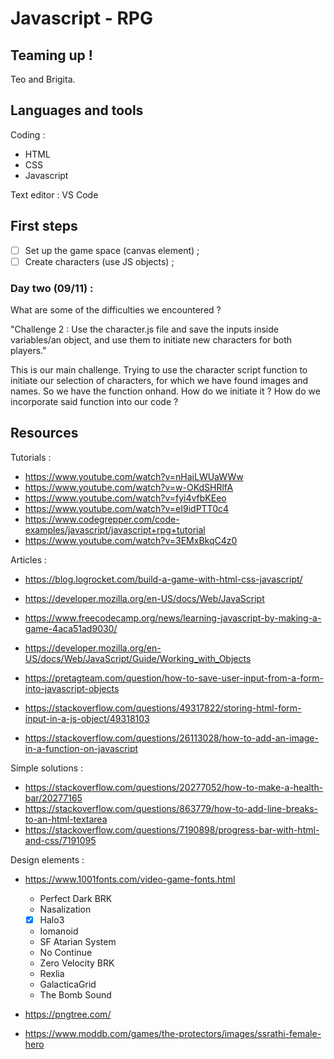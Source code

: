 # Javascript - RPG

## Teaming up !
Teo and Brigita.

## Languages and tools

Coding :
- HTML
- CSS
- Javascript

Text editor : VS Code

## First steps 
- [ ] Set up the game space (canvas element) ;
- [ ] Create characters (use JS objects) ;

### Day two (09/11) :
What are some of the difficulties we encountered ?

"Challenge 2 :
Use the character.js file and save the inputs inside variables/an object, and use them to initiate new characters for both players."

This is our main challenge. Trying to use the character script function to initiate our selection of characters, for which we have found images and names.
So we have the function onhand. How do we initiate it ? How do we incorporate said function into our code ?

## Resources

Tutorials :

- https://www.youtube.com/watch?v=nHaiLWUaWWw
- https://www.youtube.com/watch?v=w-OKdSHRlfA
- https://www.youtube.com/watch?v=fyi4vfbKEeo
- https://www.youtube.com/watch?v=eI9idPTT0c4
- https://www.codegrepper.com/code-examples/javascript/javascript+rpg+tutorial
- https://www.youtube.com/watch?v=3EMxBkqC4z0

Articles :
- https://blog.logrocket.com/build-a-game-with-html-css-javascript/
- https://developer.mozilla.org/en-US/docs/Web/JavaScript
- https://www.freecodecamp.org/news/learning-javascript-by-making-a-game-4aca51ad9030/
- https://developer.mozilla.org/en-US/docs/Web/JavaScript/Guide/Working_with_Objects

- https://pretagteam.com/question/how-to-save-user-input-from-a-form-into-javascript-objects
- https://stackoverflow.com/questions/49317822/storing-html-form-input-in-a-js-object/49318103
- https://stackoverflow.com/questions/26113028/how-to-add-an-image-in-a-function-on-javascript

Simple solutions :
- https://stackoverflow.com/questions/20277052/how-to-make-a-health-bar/20277165
- https://stackoverflow.com/questions/863779/how-to-add-line-breaks-to-an-html-textarea
- https://stackoverflow.com/questions/7190898/progress-bar-with-html-and-css/7191095

Design elements :
- https://www.1001fonts.com/video-game-fonts.html
    - Perfect Dark BRK
    - Nasalization
    - [x] Halo3
    - Iomanoid
    - SF Atarian System
    - No Continue
    - Zero Velocity BRK
    - Rexlia 
    - GalacticaGrid
    - The Bomb Sound
- https://pngtree.com/

- https://www.moddb.com/games/the-protectors/images/ssrathi-female-hero